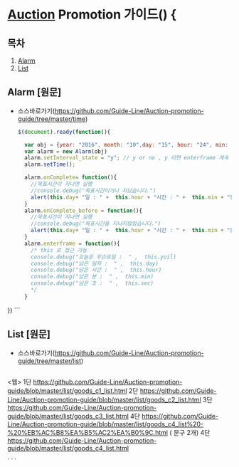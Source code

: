 
# [Auction](http://www.auction.co.kr) Promotion  가이드() {



## <a name='TOC'><a name='TOC'>목차</a>

  1. [Alarm](#alarm)
  1. [List](#list)

  
 

## <a name='alarm'>Alarm</a> [원문]

  - 소스바로가기(https://github.com/Guide-Line/Auction-promotion-guide/tree/master/time)

   
    ```javascript
    $(document).ready(function(){
    
      var obj = {year: "2016", month: "10",day: "15", hour: "24", min: "00", sec: "00"}//목표시간 설정하기
      var alarm = new Alarm(obj)
      alarm.setInterval_state = "y"; // y or no , y 이면 enterframe 계속 실행
      alarm.setTime();
    
      alarm.onComplete= function(){
        //목표시간이 지나면 실행
        //console.debug("목표시간이거나 지났습니다.")
        alert(this.day+ "일 : " +  this.hour + "시간 : " +  this.min + "분 : "  +this.sec + "초")
      }
      alarm.onComplete_before = function(){
        //목표시간이 지나면 실행
        //console.debug("목표시간을 지나지않았습니다.")
        alert(this.day+ "일 : " +  this.hour + "시간 : " +  this.min + "분 : "  +this.sec + "초 남았습니다.")
      }
      alarm.enterframe = function(){
        /* this 로 접근 가능
        console.debug("오늘은 무슨요일 :  " ,  this.yoil)
        console.debug("남은 일자 :  " ,  this.day)
        console.debug("남은 시간 :  " ,  this.hour)
        console.debug("남은 분 :  " ,  this.min)
        console.debug("남은 초 :  " ,  this.sec)
        */        
      }  
  })
    ```

## <a name='list'>List</a> [원문]

  - 소스바로가기(https://github.com/Guide-Line/Auction-promotion-guide/tree/master/list)

   
    ```javascript
   <웹>
   1단  https://github.com/Guide-Line/Auction-promotion-guide/blob/master/list/goods_c1_list.html
   2단  https://github.com/Guide-Line/Auction-promotion-guide/blob/master/list/goods_c2_list.html
   3단  https://github.com/Guide-Line/Auction-promotion-guide/blob/master/list/goods_c3_list.html
   4단  https://github.com/Guide-Line/Auction-promotion-guide/blob/master/list/goods_c4_list%20-%20%EB%AC%B8%EA%B5%AC2%EA%B0%9C.html ( 문구 2개)
   4단  https://github.com/Guide-Line/Auction-promotion-guide/blob/master/list/goods_c4_list.html

    ```


